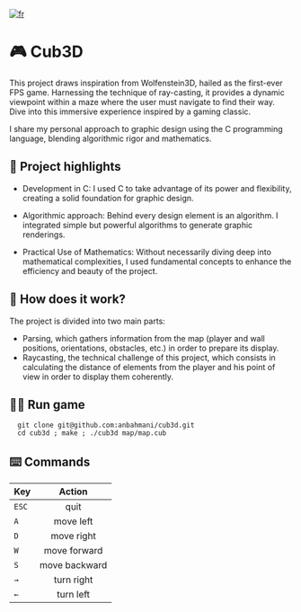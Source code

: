 [![fr](https://img.shields.io/badge/language-fr-blue.svg)](https://github.com/anbahmani/cub3d/blob/main/README.fr.md)

# 🎮 Cub3D

This project draws inspiration from Wolfenstein3D, hailed as the first-ever FPS game. Harnessing the technique of ray-casting, it provides a dynamic viewpoint within a maze where the user must navigate to find their way. Dive into this immersive experience inspired by a gaming classic.

I share my personal approach to graphic design using the C programming language, blending algorithmic rigor and mathematics.

## 🌟 Project highlights

- Development in C: I used C to take advantage of its power and flexibility, creating a solid foundation for graphic design.

- Algorithmic approach: Behind every design element is an algorithm. I integrated simple but powerful algorithms to generate graphic renderings.

- Practical Use of Mathematics: Without necessarily diving deep into mathematical complexities, I used fundamental concepts to enhance the efficiency and beauty of the project.

## 🧐 How does it work?
The project is divided into two main parts:
- Parsing, which gathers information from the map (player and wall positions, orientations, obstacles, etc.) in order to prepare its display.
- Raycasting, the technical challenge of this project, which consists in calculating the distance of elements from the player and his point of view in order to display them coherently.

## 🧑‍💻 Run game

```
  git clone git@github.com:anbahmani/cub3d.git
  cd cub3d ; make ; ./cub3d map/map.cub
```

## ⌨️ Commands

| Key           | Action        |
| ------------- |:-------------:|
| `ESC`         | quit     		|
| `A`           | move left     |
| `D`           | move right    |
| `W`           | move forward  |
| `S`           | move backward |
| `→`           | turn right    |
| `←`           | turn left     |